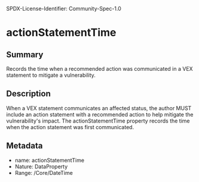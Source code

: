 SPDX-License-Identifier: Community-Spec-1.0

# actionStatementTime

## Summary

Records the time when a recommended action was communicated in a VEX statement 
to mitigate a vulnerability.

## Description

When a VEX statement communicates an affected status, the author MUST
include an action statement with a recommended action to help mitigate the
vulnerability's impact. The actionStatementTime property records the time
when the action statement was first communicated.

## Metadata

- name: actionStatementTime
- Nature: DataProperty
- Range: /Core/DateTime

